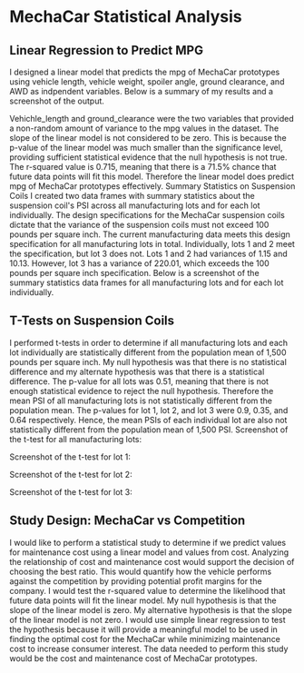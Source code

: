 # MechaCar Statistical Analysis
## Linear Regression to Predict MPG
I designed a linear model that predicts the mpg of MechaCar prototypes using vehicle length, vehicle weight, spoiler angle, ground clearance, and AWD as indpendent variables. Below is a summary of my results and a screenshot of the output.


Vehichle_length and ground_clearance were the two variables that provided a non-random amount of variance to the mpg values in the dataset.
The slope of the linear model is not considered to be zero. This is because the p-value of the linear model was much smaller than the significance level, providing sufficient statistical evidence that the null hypothesis is not true.
The r-squared value is 0.715, meaning that there is a 71.5% chance that future data points will fit this model. Therefore the linear model does predict mpg of MechaCar prototypes effectively.
Summary Statistics on Suspension Coils
I created two data frames with summary statistics about the suspension coil's PSI across all manufacturing lots and for each lot individually. The design specifications for the MechaCar suspension coils dictate that the variance of the suspension coils must not exceed 100 pounds per square inch. The current manufacturing data meets this design specification for all manufacturing lots in total. Individually, lots 1 and 2 meet the specification, but lot 3 does not. Lots 1 and 2 had variances of 1.15 and 10.13. However, lot 3 has a variance of 220.01, which exceeds the 100 pounds per square inch specification. Below is a screenshot of the summary statistics data frames for all manufacturing lots and for each lot individually.



## T-Tests on Suspension Coils
I performed t-tests in order to determine if all manufacturing lots and each lot individually are statistically different from the population mean of 1,500 pounds per square inch. My null hypothesis was that there is no statistical difference and my alternate hypothesis was that there is a statistical difference. The p-value for all lots was 0.51, meaning that there is not enough statistical evidence to reject the null hypothesis. Therefore the mean PSI of all manufacturing lots is not statistically different from the population mean. The p-values for lot 1, lot 2, and lot 3 were 0.9, 0.35, and 0.64 respectively. Hence, the mean PSIs of each individual lot are also not statistically different from the population mean of 1,500 PSI.
Screenshot of the t-test for all manufacturing lots:

Screenshot of the t-test for lot 1:

Screenshot of the t-test for lot 2:

Screenshot of the t-test for lot 3:


## Study Design: MechaCar vs Competition
I would like to perform a statistical study to determine if we predict values for maintenance cost using a linear model and values from cost. Analyzing the relationship of cost and maintenance cost would support the decision of choosing the best ratio. This would quantify how the vehicle performs against the competition by providing potential profit margins for the company. I would test the r-squared value to determine the likelihood that future data points will fit the linear model. My null hypothesis is that the slope of the linear model is zero. My alternative hypothesis is that the slope of the linear model is not zero. I would use simple linear regression to test the hypothesis because it will provide a meaningful model to be used in finding the optimal cost for the MechaCar while minimizing maintenance cost to increase consumer interest. The data needed to perform this study would be the cost and maintenance cost of MechaCar prototypes.
